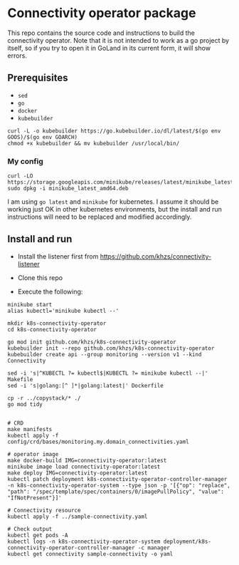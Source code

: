 # Connectivity operator package

This repo contains the source code and instructions to build the connectivity operator. Note that it is not intended to
work as a go project by itself, so if you try to open it in GoLand in its current form, it will show errors.


## Prerequisites

* `sed`
* `go`
* `docker`
* `kubebuilder`

```
curl -L -o kubebuilder https://go.kubebuilder.io/dl/latest/$(go env GOOS)/$(go env GOARCH)
chmod +x kubebuilder && mv kubebuilder /usr/local/bin/
```


### My config

```
curl -LO https://storage.googleapis.com/minikube/releases/latest/minikube_latest_amd64.deb
sudo dpkg -i minikube_latest_amd64.deb
```

I am using `go latest` and `minikube` for kubernetes. I assume it should be working just OK in other kubernetes environments,
but the install and run instructions will need to be replaced and modified accordingly.




## Install and run

* Install the listener first from https://github.com/khzs/connectivity-listener

* Clone this repo

* Execute the following:


```
minikube start
alias kubectl='minikube kubectl --'

mkdir k8s-connectivity-operator
cd k8s-connectivity-operator

go mod init github.com/khzs/k8s-connectivity-operator
kubebuilder init --repo github.com/khzs/k8s-connectivity-operator
kubebuilder create api --group monitoring --version v1 --kind Connectivity

sed -i 's|^KUBECTL ?= kubectl$|KUBECTL ?= minikube kubectl --|' Makefile
sed -i 's|golang:[^ ]*|golang:latest|' Dockerfile

cp -r ../copystack/* ./
go mod tidy


# CRD
make manifests
kubectl apply -f config/crd/bases/monitoring.my.domain_connectivities.yaml

# operator image
make docker-build IMG=connectivity-operator:latest
minikube image load connectivity-operator:latest
make deploy IMG=connectivity-operator:latest
kubectl patch deployment k8s-connectivity-operator-controller-manager -n k8s-connectivity-operator-system --type json -p '[{"op": "replace", "path": "/spec/template/spec/containers/0/imagePullPolicy", "value": "IfNotPresent"}]'

# Connectivity resource
kubectl apply -f ../sample-connectivity.yaml

# Check output
kubectl get pods -A
kubectl logs -n k8s-connectivity-operator-system deployment/k8s-connectivity-operator-controller-manager -c manager
kubectl get connectivity sample-connectivity -o yaml
```
